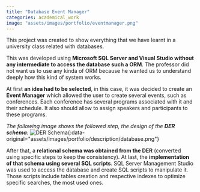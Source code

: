 ```yaml
---
title: "Database Event Manager"
categories: academical_work
image: "assets/images/portfolio/eventmanager.png"
---
```


This project was created to show everything that we have learnt in a university class related with databases.

This was developed using **Microsoft SQL Server and Visual Studio without any intermediate to access the database such a ORM**. The professor did not want us to use any kinda of ORM because he wanted us to understand deeply how this kind of system works.

At first **an idea had to be selected**, in this case, it was decided to create an **Event Manager** which allowed the user to create several events, such as conferences. Each conference has several programs associated with it and their schedule. It also should allow to assign speakers and participants to these programs.

_The following image shows the followed step, the design of the **DER schema**:_
![DER Schema](){:data-original="assets/images/portfolio/description/database.png"}

After that, a **relational schema was obtained from the DER** (converted using specific steps to keep the consistency). 
At last, the **implementation of that schema using several SQL scripts**. SQL Server Management Studio was used to access the database and create SQL scripts to manipulate it. Those scripts include tables creation and respective indexes to optimize specific searches, the most used ones.

